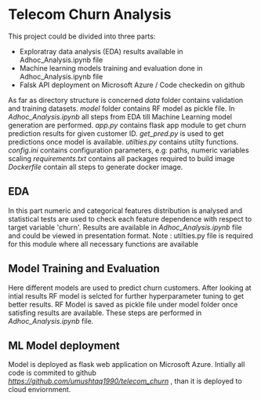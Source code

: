 # Telecom Churn Analysis

This project could be divided into three parts:
- Exploratray data analysis (EDA) results available in Adhoc_Analysis.ipynb file
- Machine learning models training and evaluation done in Adhoc_Analysis.ipynb file
- Falsk API deployment on Microsoft Azure / Code checkedin on github

As far as directory structure is concerned *data* folder contains validation and training datasets. *model* folder contains RF model as pickle file. 
In *Adhoc_Analysis.ipynb* all steps from EDA till Machine Learning model generation are performed.
*app.py* contains flask app module to get churn prediction results for given customer ID.
*get_pred.py* is used to get predictions once model is available.
*utilties.py* contains utilty functions.
*config.ini* contains configuration parameters, e.g: paths, numeric variables scaling
*requirements.txt* contains all packages required to build image
*Dockerfile* contain all steps to generate docker image. 

## EDA
In this part numeric and categorical features distribution is analysed and statistical tests are used to check each feature
dependence with respect to target variable 'churn'. Results are available in *Adhoc_Analysis.ipynb* file and could be viewed in presentation format. 
Note : utilties.py file is required for this module where all necessary functions are available

## Model Training and Evaluation
Here different models are used to predict churn customers. After looking at intial results RF model is selcted for further hyperparameter tuning to get better results. RF Model is saved as pickle file under model folder once satisfing results are available.
These steps are performed in *Adhoc_Analysis.ipynb* file.

## ML Model deployment
Model is deployed as flask web application on Microsoft Azure. Intially all code is commited to github *https://github.com/umushtaq1990/telecom_churn* , than it is deployed to cloud enviornment. 


